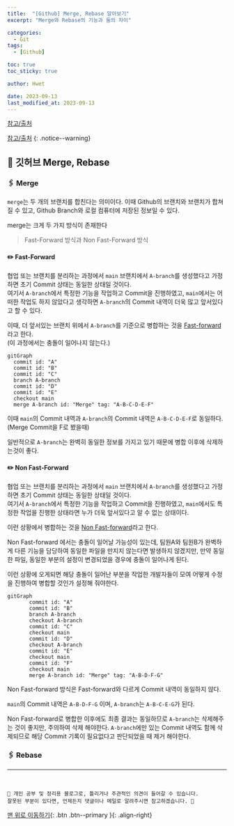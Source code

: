 ```yaml
---
title:  "[Github] Merge, Rebase 알아보기"
excerpt: "Merge와 Rebase의 기능과 둘의 차이"

categories:
  - Git
tags:
  - [Github]

toc: true
toc_sticky: true

author: Hwet

date: 2023-09-13
last_modified_at: 2023-09-13
---
```



[참고/출처](https://firework-ham.tistory.com/12)

[참고/출처](https://velog.io/@sweet_sumin/Git%EC%9D%98-Merge%EC%99%80-Rebase%EC%9D%98-%EC%B0%A8%EC%9D%B4)
{: .notice--warning}

## 📌 깃허브 Merge, Rebase

### 🖇️ Merge 

`merge`는 두 개의 브랜치를 합친다는 의미이다. 이때 Github의 브랜치와 브랜치가 합쳐질 수 있고, Github Branch와 로컬 컴퓨터에 저장된 정보일 수 있다.

merge는 크게 두 가지 방식이 존재한다

> Fast-Forward 방식과 Non Fast-Forward 방식

#### ✏️ Fast-Forward

협업 또는 브랜치를 분리하는 과정에서 `main` 브랜치에서 `A-branch`를 생성했다고 가정하면 초기 Commit 상태는 동일한 상태일 것이다.  
여기서 `A-branch`에서 특정한 기능을 작업하고 Commit을 진행하였고, `main`에서는 어떠한 작업도 하지 않았다고 생각하면 `A-branch`의 Commit 내역이 더욱 많고 앞서있다고 할 수 있다.

이때, 더 앞서있는 브랜치 위에서 `A-branch`를 기준으로 병합하는 것을 <u>Fast-forward</u>라고 한다.  
(이 과정에서는 충돌이 일어나지 않는다.)

```mermaid
gitGraph
  commit id: "A"
  commit id: "B"
  commit id: "C"
  branch A-branch
  commit id: "D"
  commit id: "E"
  checkout main
  merge A-branch id: "Merge" tag: "A-B-C-D-E-F"
`````

이때 `main`의 Commit 내역과 `A-branch`의 Commit 내역은 `A-B-C-D-E-F`로 동일하다.(Merge Commit을 F로 봤을때)

일반적으로 `A-branch`는 완벽히 동일한 정보를 가지고 있기 때문에 병합 이후에 삭제하는것이 좋다.


#### ✏️ Non Fast-Forward

협업 또는 브랜치를 분리하는 과정에서 `main` 브랜치에서 `A-branch`를 생성했다고 가정하면 초기 Commit 상태는 동일한 상태일 것이다.  
여기서 `A-branch`에서 특정한 기능을 작업하고 Commit을 진행하였고, 
`main`에서도 특정한 작업을 진행한 상태라면 누가 더욱 앞서있다고 알 수 없는 상태이다.

이런 상황에서 병합하는 것을 <u>Non Fast-forward</u>라고 한다.  

Non Fast-forward 에서는 충돌이 일어날 가능성이 있는데, 팀원A와 팀원B가 완벽하게 다른 기능을 담당하여 동일한 파일을 만지지 않는다면 발생하지 않겠지만,
만약 동일한 파일, 동일한 부분의 설정이 변경되었을 경우에 충돌이 일어나게 된다.

이런 상황에 오게되면 해당 충돌이 일어난 부분을 작업한 개발자들이 모여 어떻게 수정을 진행하여 병합할 것인가 설정해 줘야한다.


```mermaid
gitGraph
       commit id: "A"
       commit id: "B"
       branch A-branch
       checkout A-branch
       commit id: "C"
       checkout main
       commit id: "D"
       checkout A-branch
       commit id: "E"
       checkout main
       commit id: "F"
       checkout main
       merge A-branch id: "Merge" tag: "A-B-D-F-G"
```

Non Fast-forward 방식은 Fast-forward와 다르게 Commit 내역이 동일하지 않다. 

`main`의 Commit 내역은 `A-B-D-F-G` 이며, `A-branch`는 `A-B-C-E-G`가 된다.

Non Fast-forward로 병합한 이후에도 최종 결과는 동일하므로 `A-branch`는 삭제해주는 것이 좋지만,
주의하여 삭제 해야한다. `A-branch`에만 있는 Commit 내역도 함께 삭제되므로 해당 Commit 기록이 필요없다고 판단되었을 때 제거 해야한다. 

### 🖇️ Rebase











***
<br>

    📢 개인 공부 및 정리용 블로그로, 틀리거나 주관적인 의견이 들어갈 수 있습니다.
    잘못된 부분이 있다면, 언제든지 댓글이나 메일로 알려주시면 참고하겠습니다. 🔔

[맨 위로 이동하기](#){: .btn .btn--primary }{: .align-right}